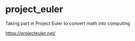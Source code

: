 # project_euler
Taking part in Project Euler to convert math into computing

https://projecteuler.net/
